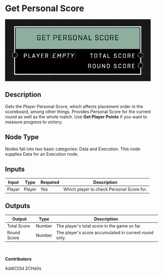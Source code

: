 # Get Personal Score
![](../../../.gitbook/assets/get-personal-score.png)
## Description
Gets the *Player* Personal Score, which affects placement order in the scoreboard, among other things. Provides Personal Score for the current round as well as the whole match. Use **Get Player Points** if you want to measure progress to victory.

## Node Type
Nodes fall into two basic categories: Data and Execution. This node supplies Data for an Execution node.

## Inputs
| Input | Type | Required | Description |
|------------------|------------------|----------|--------------------------------------------------------------|
| Player | Player | Yes | Which player to check Personal Score for. |

## Outputs
| Output | Type | Description |
|------------------|------------------|--------------------------------------------------------------|
| Total Score | Number | The player's total score in the game so far. |
| Round Score | Number | The player's score accumulated in current round only. |

\
\
**Contributors**

AddiCt3d 2CHa0s